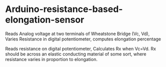 # Arduino-resistance-based-elongation-sensor
Reads Analog voltage at two terminals of Wheatstone Bridge (Vc, Vd), Varies Resistance in digital potentiometer, computes elongation percentage 

Reads resistance on digital potentiometer, Calculates Rx when Vc=Vd.
Rx should be across an elastic conducting material of some sort, where resistance varies in proportion to elongation.
